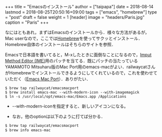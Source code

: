 +++
title = "Emacsのインストール"
author = ["taipapa"]
date = 2018-08-14
lastmod = 2018-08-25T20:50:16+09:00
tags = ["emacs", "homebrew"]
type = "post"
draft = false
weight = 1
[header]
  image = "headers/Paris.jpg"
  caption = "Paris"
+++

なにはともあれ，まずはEmacsのインストールから．様々な方法があるが，Mac userなので，ここでは[Homebrew](https://brew.sh/index%5Fja)を使ってサクッとインストール．Homebrew自体のインストールはそちらのサイトを参照．

Emacsで日本語を書いてると，M-xしたときに面倒なことになるので，[Imput Method Editor (IME)](https://ja.wikipedia.org/wiki/インプット%5Fメソッド%5Fエディタ)用のパッチを当てる．既にパッチの当たっているYAMAMOTO Mitsuharu版のMac Port用のemacs-macがよい．railwaycatさんがHomebrewでインストールできるようにしてくれているので，これを使わせていただく（[Emacs Mac Port](https://github.com/railwaycat/homebrew-emacsmacport)）．ありがたい．

```shell
$ brew tap railwaycat/emacsmacport
$ brew install emacs-mac --with-modern-icon --with-imagemagick
$ ln -s /usr/local/opt/emacs-mac/Emacs.app /Applications
```

-   --with-modern-iconを指定すると、新しいアイコンになる。

<!--listend-->

-   なお，他のoptionは以下のように打てば分かる．

```sh
$ brew tap railwaycat/emacsmacport
$ brew info emacs-mac
```
